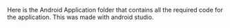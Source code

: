 Here is the Android Application folder that contains all the required code for the application. This was made with android studio.
